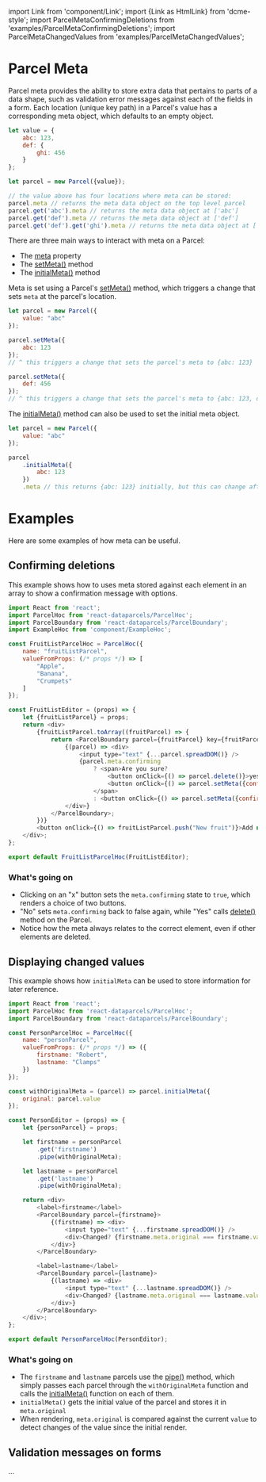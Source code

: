 import Link from 'component/Link';
import {Link as HtmlLink} from 'dcme-style';
import ParcelMetaConfirmingDeletions from 'examples/ParcelMetaConfirmingDeletions';
import ParcelMetaChangedValues from 'examples/ParcelMetaChangedValues';

# Parcel Meta

Parcel meta provides the ability to store extra data that pertains to parts of a data shape, such as validation error messages against each of the fields in a form. Each location (unique key path) in a Parcel's value has a corresponding meta object, which defaults to an empty object.

```js
let value = {
    abc: 123,
    def: {
        ghi: 456
    }
};

let parcel = new Parcel({value});

// the value above has four locations where meta can be stored:
parcel.meta // returns the meta data object on the top level parcel
parcel.get('abc').meta // returns the meta data object at ['abc']
parcel.get('def').meta // returns the meta data object at ['def']
parcel.get('def').get('ghi').meta // returns the meta data object at ['def', 'ghi']
```

There are three main ways to interact with meta on a Parcel:
* The [meta](/api/Parcel#meta) property
* The [setMeta()](/api/Parcel#setMeta) method
* The [initialMeta()](/api/Parcel#initialMeta) method

Meta is set using a Parcel's [setMeta()](/api/Parcel#setMeta) method, which triggers a change that sets `meta` at the parcel's location.

```js
let parcel = new Parcel({
    value: "abc"
});

parcel.setMeta({
    abc: 123
});
// ^ this triggers a change that sets the parcel's meta to {abc: 123}

parcel.setMeta({
    def: 456
});
// ^ this triggers a change that sets the parcel's meta to {abc: 123, def: 456}
```

The [initialMeta()](/api/Parcel#initialMeta) method can also be used to set the initial meta object.

```js
let parcel = new Parcel({
    value: "abc"
});

parcel
    .initialMeta({
        abc: 123
    })
    .meta // this returns {abc: 123} initially, but this can change after subsequent calls to setMeta()
```

# Examples

Here are some examples of how meta can be useful.

## Confirming deletions

This example shows how to uses meta stored against each element in an array to show a confirmation message with options.

<ParcelMetaConfirmingDeletions />

```js
import React from 'react';
import ParcelHoc from 'react-dataparcels/ParcelHoc';
import ParcelBoundary from 'react-dataparcels/ParcelBoundary';
import ExampleHoc from 'component/ExampleHoc';

const FruitListParcelHoc = ParcelHoc({
    name: "fruitListParcel",
    valueFromProps: (/* props */) => [
        "Apple",
        "Banana",
        "Crumpets"
    ]
});

const FruitListEditor = (props) => {
    let {fruitListParcel} = props;
    return <div>
        {fruitListParcel.toArray((fruitParcel) => {
            return <ParcelBoundary parcel={fruitParcel} key={fruitParcel.key}>
                {(parcel) => <div>
                    <input type="text" {...parcel.spreadDOM()} />
                    {parcel.meta.confirming
                        ? <span>Are you sure?
                            <button onClick={() => parcel.delete()}>yes</button>
                            <button onClick={() => parcel.setMeta({confirming: false})}>no</button>
                        </span>
                        : <button onClick={() => parcel.setMeta({confirming: true})}>x</button>}
                </div>}
            </ParcelBoundary>;
        })}
        <button onClick={() => fruitListParcel.push("New fruit")}>Add new fruit</button>
    </div>;
};

export default FruitListParcelHoc(FruitListEditor);
```

### What's going on
* Clicking on an "x" button sets the `meta.confirming` state to `true`, which renders a choice of two buttons.
* "No" sets `meta.confirming` back to false again, while "Yes" calls [delete()](/api/Parcel#delete) method on the Parcel.
* Notice how the meta always relates to the correct element, even if other elements are deleted.

## Displaying changed values

This example shows how `initialMeta` can be used to store information for later reference.

<ParcelMetaChangedValues />

```js
import React from 'react';
import ParcelHoc from 'react-dataparcels/ParcelHoc';
import ParcelBoundary from 'react-dataparcels/ParcelBoundary';

const PersonParcelHoc = ParcelHoc({
    name: "personParcel",
    valueFromProps: (/* props */) => ({
        firstname: "Robert",
        lastname: "Clamps"
    })
});

const withOriginalMeta = (parcel) => parcel.initialMeta({
    original: parcel.value
});

const PersonEditor = (props) => {
    let {personParcel} = props;

    let firstname = personParcel
        .get('firstname')
        .pipe(withOriginalMeta);

    let lastname = personParcel
        .get('lastname')
        .pipe(withOriginalMeta);

    return <div>
        <label>firstname</label>
        <ParcelBoundary parcel={firstname}>
            {(firstname) => <div>
                <input type="text" {...firstname.spreadDOM()} />
                <div>Changed? {firstname.meta.original === firstname.value ? 'No' : 'Yes'}</div>
            </div>}
        </ParcelBoundary>

        <label>lastname</label>
        <ParcelBoundary parcel={lastname}>
            {(lastname) => <div>
                <input type="text" {...lastname.spreadDOM()} />
                <div>Changed? {lastname.meta.original === lastname.value ? 'No' : 'Yes'}</div>
            </div>}
        </ParcelBoundary>
    </div>;
};

export default PersonParcelHoc(PersonEditor);

```

### What's going on
* The `firstname` and `lastname` parcels use the [pipe()](/api/Parcel#pipe) method, which simply passes each parcel through the `withOriginalMeta` function and calls the [initialMeta()](/api/Parcel#initialMeta) function on each of them.
* `initialMeta()` gets the initial value of the parcel and stores it in `meta.original`
* When rendering, `meta.original` is compared against the current `value` to detect changes of the value since the initial render.

## Validation messages on forms

...
